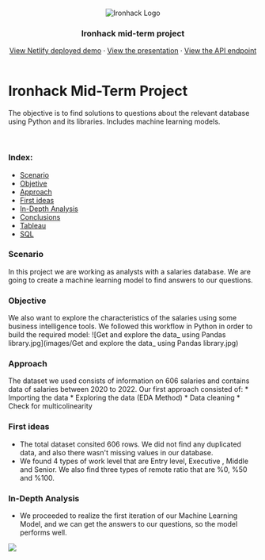 <br>

<div align="center"> 
    <img src="https://user-images.githubusercontent.com/23629340/40541063-a07a0a8a-601a-11e8-91b5-2f13e4e6b441.png" alt="Ironhack Logo">
    <h3 align="center">Ironhack mid-term project</h3>
    <div align="center">
        <a href="https://ironhack-midtermproject.netlify.app">View Netlify deployed demo</a>
        ·
        <a href="https://docs.google.com/presentation/d/1zq5UCTGFmIwVCnoiHEO381wEek_5xUDc566gDatwlnE">View the presentation</a>
        ·
        <a href="https://raw.githubusercontent.com/ironhack-jc/mid-term-api/main/projects">View the API endpoint</a>
    </div>
</div>

<br>

# Ironhack Mid-Term Project

 The objective is to find solutions to questions about the relevant database using Python and its libraries. Includes machine learning models.

<br>

### Index:

* [Scenario](#section1)
* [Objetive](#section2)
* [Approach](#section3)
* [First ideas](#section4)
* [In-Depth Analysis](#section5)
* [Conclusions](#section6)
* [Tableau](https://github.com/marimor62/Midtermproject-Housing/tree/main/Tableau)
* [SQL](https://github.com/marimor62/Midtermproject-Housing/tree/main/SQL)


<a id='section1'></a>
### Scenario

In this project we are working as analysts with a salaries database. We are going to create a machine learning model to find answers to our questions.
<a id='section2'></a>
### Objective

We also want to explore the characteristics of the salaries using some business intelligence tools. 
We followed this workflow in Python in order to build the required model:
![Get and explore the data_ using Pandas library.jpg](images/Get and explore the data_ using Pandas library.jpg)


<a id='section3'></a>
### Approach

The dataset we used consists of information on 606 salaries and contains data of salaries between 2020 to 2022.
Our first approach consisted of:
                                * Importing the data
                                * Exploring the data (EDA Method)
                                * Data cleaning
                                * Check for multicolinearity

 <a id='section4'></a>
### First ideas

* The total dataset consited 606 rows.
We did not find any duplicated data, and also there wasn't missing values in our database.
* We found 4 types of work level that are Entry level, Executive , Middle and Senior. We also find three types of remote ratio that are %0, %50 and %100. 


<a id='section5'></a>
### In-Depth Analysis

* We proceeded to realize the first iteration of our Machine Learning Model, and we can get the answers to our questions, so the model performs well.
<img src="images/r1.png"/>



<a id='section6'></a>